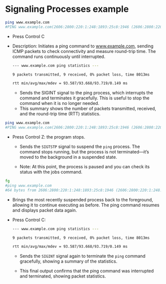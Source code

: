 # Signaling Processes example

```bash	
ping www.example.com
#PING www.example.com(2606:2800:220:1:248:1893:25c8:1946 (2606:2800:220:1:248:1893:25c8:1946)) 56 data bytes
```
- Press Control C

- Description: Initiates a ping command to www.example.com, sending ICMP packets to check connectivity and measure round-trip time. The command runs continuously until interrupted.


    ```bash
    --- www.example.com ping statistics ---

    9 packets transmitted, 9 received, 0% packet loss, time 8013ms

    rtt min/avg/max/mdev = 93.587/93.668/93.719/0.149 ms
    ```
    - Sends the SIGINT signal to the ping process, which interrupts the command and terminates it gracefully. This is useful to stop the command when it is no longer needed.
    - This summary shows the number of packets transmitted, received, and the round-trip time (RTT) statistics.

```bash		
ping www.example.com
#PING www.example.com(2606:2800:220:1:248:1893:25c8:1946 (2606:2800:220:1:248:1893:25c8:1946)) 56 data bytes
```
- Press Control Z: the program stops. 

    - Sends the `SIGTSTP` signal to suspend the `ping` process. The command stops running, but the process is not terminated—it’s moved to the background in a suspended state.

    - Note: At this point, the process is paused and you can check its status with the jobs command.

```bash	
fg
#ping www.example.com
#64 bytes from 2606:2800:220:1:248:1893:25c8:1946 (2606:2800:220:1:248:1893:25c8:1946): icmp_seq=5 ttl=51 time=93.6 ms
```
- Brings the most recently suspended process back to the foreground, allowing it to continue executing as before. The ping command resumes and displays packet data again.


- Press Control C:
    ```bash
    --- www.example.com ping statistics ---

    9 packets transmitted, 9 received, 0% packet loss, time 8013ms

    rtt min/avg/max/mdev = 93.587/93.668/93.719/0.149 ms
    ```

    - Sends the `SIGINT` signal again to terminate the `ping` command gracefully, showing a summary of the statistics.

    - This final output confirms that the ping command was interrupted and terminated, showing packet statistics.